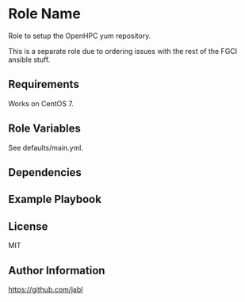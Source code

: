 Role Name
=========

Role to setup the OpenHPC yum repository.

This is a separate role due to ordering issues with the rest of the FGCI ansible stuff.

Requirements
------------

Works on CentOS 7.

Role Variables
--------------

See defaults/main.yml.

Dependencies
------------



Example Playbook
----------------


License
-------

MIT

Author Information
------------------

https://github.com/jabl
